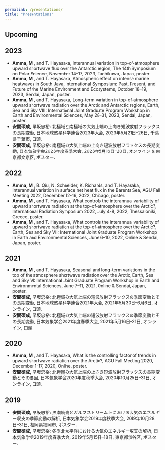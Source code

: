```yaml
---
permalink: /presentations/
title: "Presentations"
---
```


## Upcoming


## 2023
- __Amma, M.,__ and T. Hayasaka, Interannual variation in top-of-atmosphere upward shortwave flux over the Antarctic region, The 14th Symposium on Polar Science, November 14–17, 2023, Tachikawa, Japan, poster.
- __Amma, M.,__ and T. Hayasaka, Atmospheric effect on intense marine heatwaves in South Java, International Symposium: Past, Present, and Future of the Marine Environment and Ecosystems, October 18–19, 2023, Sendai, Japan, poster.
- __Amma, M.,__ and T. Hayasaka, Long-term variation in top-of-atmosphere upward shortwave radiation over the Arctic and Antarctic regions, Earth, Sea and Sky VIII: International Joint Graduate Program Workshop in Earth and Environmental Sciences, May 28–31, 2023, Sendai, Japan, poster.
- __安間碩成,__ 早坂忠裕: 北極域と南極域の大気上端の上向き短波放射フラックスの長期変動, 日本地球惑星科学連合2023年大会, 2023年5月21日–26日, 千葉県千葉市, 口頭.
- __安間碩成,__ 早坂忠裕: 南極域の大気上端の上向き短波放射フラックスの長期変動, 日本気象学会2023年度春季大会, 2023年5月16日–20日, オンライン & 東京都文京区, ポスター.
  
## 2022
- __Amma, M.,__ B. Qiu, N. Schneider, K. Richards, and T. Hayasaka, Interannual variation in surface net heat flux in the Barents Sea, AGU Fall Meeting 2022, December 12-16, 2022, Chicago, poster.
- __Amma, M.,__ and T. Hayasaka, What controls the interannual variability of upward shortwave radiation at the top-of-atmosphere over the Arctic?, International Radiation Symposium 2022, July 4-8, 2022, Thessaloniki, Greece, poster.
- __Amma, M.,__ and T. Hayasaka, What controls the interannual variability of upward shortwave radiation at the top-of-atmosphere over the Arctic?, Earth, Sea and Sky VII: International Joint Graduate Program Workshop in Earth and Environmental Sciences, June 6–10, 2022, Online & Sendai, Japan, poster.

## 2021
- __Amma, M.,__ and T. Hayasaka, Seasonal and long-term variations in the top of the atmosphere shortwave radiation over the Arctic, Earth, Sea and Sky VI: International Joint Graduate Program Workshop in Earth and Environmental Sciences, June 7–11, 2021, Online & Sendai, Japan, poster.
- __安間碩成,__ 早坂忠裕: 北極域の大気上端の短波放射フラックスの季節変動とその長期変動, 日本地球惑星科学連合2021年大会, 2021年5月30日–6月6日, オンライン, 口頭.
- __安間碩成,__ 早坂忠裕: 北極域の大気上端の短波放射フラックスの季節変動とその長期変動, 日本気象学会2021年度春季大会, 2021年5月16日–21日, オンライン, 口頭.

## 2020
- __Amma, M.,__ and T. Hayasaka, What is the controlling factor of trends in upward shortwave radiation over the Arctic?, AGU Fall Meeting 2020, December 1-17, 2020, Online, poster.
- __安間碩成,__ 早坂忠裕: 北極圏の大気上端の上向き短波放射フラックスの長期変動とその要因, 日本気象学会2020年度秋季大会, 2020年10月25日–31日, オンライン, 口頭.

## 2019
- __安間碩成,__ 早坂忠裕: 黒潮続流とガルフストリーム上における大気のエネルギー収支の季節変動の解析, 日本気象学会2019年度秋季大会, 2019年10月28日–31日, 福岡県福岡市, ポスター.
- __安間碩成,__ 早坂忠裕: 冬季北太平洋における大気のエネルギー収支の解析, 日本気象学会2019年度春季大会, 2019年5月15日–18日, 東京都渋谷区, ポスター.

